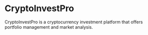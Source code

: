 # CryptoInvestPro
CryptoInvestPro is a cryptocurrency investment platform that offers portfolio management and market analysis.
